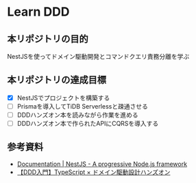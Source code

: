# Learn DDD

## 本リポジトリの目的
NestJSを使ってドメイン駆動開発とコマンドクエリ責務分離を学ぶ

## 本リポジトリの達成目標
- [x] NestJSでプロジェクトを構築する
- [ ] Prismaを導入してTiDB Serverlessと疎通させる
- [ ] DDDハンズオン本を読みながら作業を進める
- [ ] DDDハンズオン本で作られたAPIにCQRSを導入する

## 参考資料
- [Documentation | NestJS - A progressive Node.js framework](https://docs.nestjs.com/)
- [【DDD入門】TypeScript × ドメイン駆動設計ハンズオン](https://zenn.dev/yamachan0625/books/ddd-hands-on)
